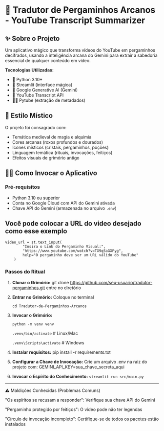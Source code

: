 # 🔮 Tradutor de Pergaminhos Arcanos - YouTube Transcript Summarizer

## ✨ Sobre o Projeto

Um aplicativo mágico que transforma vídeos do YouTube em pergaminhos decifrados, usando a inteligência arcana do Gemini para extrair a sabedoria essencial de qualquer conteúdo em vídeo.

**Tecnologias Utilizadas:**
- 🐍 Python 3.10+
- 🔮 Streamlit (interface mágica)
- 💎 Google Generative AI (Gemini)
- 📜 YouTube Transcript API
- 🧙‍♂️ Pytube (extração de metadados)

## 🏰 Estilo Místico

O projeto foi consagrado com:
- Temática medieval de magia e alquimia
- Cores arcanas (roxos profundos e dourados)
- Ícones místicos (cristais, pergaminhos, poções)
- Linguagem temática (rituais, invocações, feitiços)
- Efeitos visuais de grimório antigo

## 🧙‍♂️ Como Invocar o Aplicativo

### Pré-requisitos
- Python 3.10 ou superior
- Conta no Google Cloud com API do Gemini ativada
- Chave API do Gemini (armazenada no arquivo `.env`)

## Você pode colocar a URL do video desejado como esse exemplo
```
video_url = st.text_input(
        "Insira o Link do Pergaminho Visual:",
        "https://www.youtube.com/watch?v=TX9qSaGXFyg",
        help="O pergaminho deve ser um URL válido do YouTube"
    )
```



### Passos do Ritual

1. **Clonar o Grimório:**
   git clone https://github.com/seu-usuario/tradutor-pergaminhos.git
   entre no diretório

2. **Entrar no Grimório:**
   Coloque no terminal
   
   ```cd Tradutor-de-Pergaminhos-Arcanos```
   
3. **Invocar o Grimório:**
   
   ```python -m venv venv```
   
   ```.venv/bin/activate```        # Linux/Mac
   
   ```.venv\Scripts\activate```    # Windows

4. **Instalar requisitos:**
   pip install -r requirements.txt

5. **Configurar a Chave de Invocação:**
   Crie um arquivo .env na raiz do projeto com:
   GEMINI_API_KEY=sua_chave_secreta_aqui
   
6. **Invocar o Espírito do Conhecimento:**
    ```streamlit run src/main.py```
---

⚠️ Maldições Conhecidas (Problemas Comuns)

"Os espíritos se recusam a responder": Verifique sua chave API do Gemini

"Pergaminho protegido por feitiços": O vídeo pode não ter legendas

"Círculo de invocação incompleto": Certifique-se de todos os pacotes estão instalados
